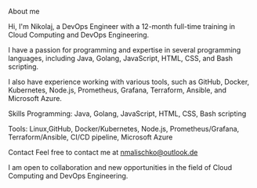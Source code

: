About me

Hi, I'm Nikolaj, a DevOps Engineer with a 12-month full-time training in Cloud Computing and DevOps Engineering. 

I have a passion for programming and expertise in several programming languages,
including Java, Golang, JavaScript, HTML, CSS, and Bash scripting.

I also have experience working with various tools, such as GitHub, Docker,
Kubernetes, Node.js, Prometheus, Grafana, Terraform, Ansible, and Microsoft Azure.

Skills
Programming: Java, Golang, JavaScript, HTML, CSS, Bash scripting

Tools: Linux,GitHub, Docker/Kubernetes, Node.js, Prometheus/Grafana,
Terraform/Ansible, CI/CD pipeline, Microsoft Azure

Contact
Feel free to contact me at nmalischko@outlook.de 

I am open to collaboration and new opportunities in the field of Cloud Computing and DevOps Engineering.
